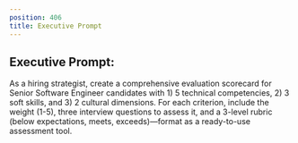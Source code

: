 ```yaml
---
position: 406
title: Executive Prompt
---
```


## Executive Prompt:

As a hiring strategist, create a comprehensive evaluation scorecard for Senior Software Engineer candidates with 1) 5 technical competencies, 2) 3 soft skills, and 3) 2 cultural dimensions. For each criterion, include the weight (1-5), three interview questions to assess it, and a 3-level rubric (below expectations, meets, exceeds)—format as a ready-to-use assessment tool.